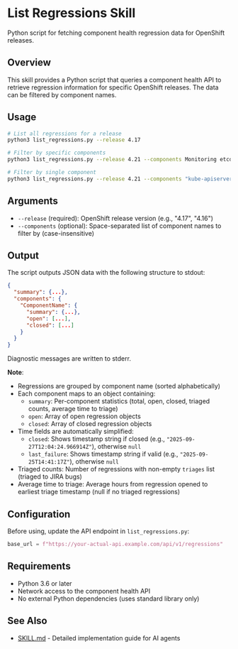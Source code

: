 # List Regressions Skill

Python script for fetching component health regression data for OpenShift releases.

## Overview

This skill provides a Python script that queries a component health API to retrieve regression information for specific OpenShift releases. The data can be filtered by component names.

## Usage

```bash
# List all regressions for a release
python3 list_regressions.py --release 4.17

# Filter by specific components
python3 list_regressions.py --release 4.21 --components Monitoring etcd

# Filter by single component
python3 list_regressions.py --release 4.21 --components "kube-apiserver"
```

## Arguments

- `--release` (required): OpenShift release version (e.g., "4.17", "4.16")
- `--components` (optional): Space-separated list of component names to filter by (case-insensitive)

## Output

The script outputs JSON data with the following structure to stdout:

```json
{
  "summary": {...},
  "components": {
    "ComponentName": {
      "summary": {...},
      "open": [...],
      "closed": [...]
    }
  }
}
```

Diagnostic messages are written to stderr.

**Note**:

- Regressions are grouped by component name (sorted alphabetically)
- Each component maps to an object containing:
  - `summary`: Per-component statistics (total, open, closed, triaged counts, average time to triage)
  - `open`: Array of open regression objects
  - `closed`: Array of closed regression objects
- Time fields are automatically simplified:
  - `closed`: Shows timestamp string if closed (e.g., `"2025-09-27T12:04:24.966914Z"`), otherwise `null`
  - `last_failure`: Shows timestamp string if valid (e.g., `"2025-09-25T14:41:17Z"`), otherwise `null`
- Triaged counts: Number of regressions with non-empty `triages` list (triaged to JIRA bugs)
- Average time to triage: Average hours from regression opened to earliest triage timestamp (null if no triaged regressions)

## Configuration

Before using, update the API endpoint in `list_regressions.py`:

```python
base_url = f"https://your-actual-api.example.com/api/v1/regressions"
```

## Requirements

- Python 3.6 or later
- Network access to the component health API
- No external Python dependencies (uses standard library only)

## See Also

- [SKILL.md](./SKILL.md) - Detailed implementation guide for AI agents
